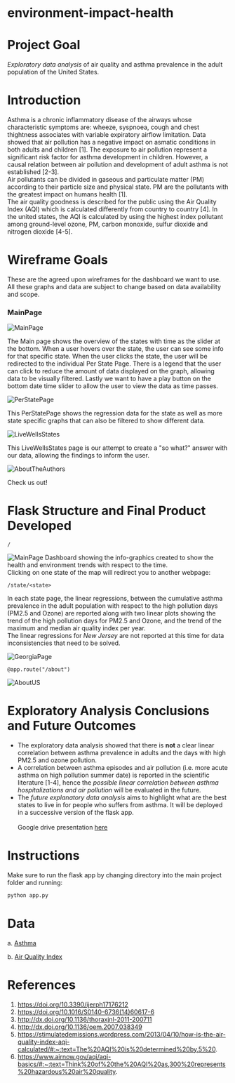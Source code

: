 # environment-impact-health

# Project Goal
_Exploratory data analysis_ of air quality and asthma prevalence in the adult population of the United States.

# Introduction
Asthma is a chronic inflammatory disease of the airways whose characteristic symptoms are: wheeze, syspnoea, cough and chest thightness associates with variable expiratory airflow limitation. Data showed that air pollution has a negative impact on asmatic conditions in both adults and children [1].
The exposure to air pollution represent a significant risk factor for asthma development in children. However, a causal relation between air pollution and development of adult asthma is not established [2-3]. \
Air pollutants can be divided in gaseous and particulate matter (PM) according to their particle size and physical state. PM are the pollutants with the greatest impact on humans health [1].\
The air quality goodness is described for the public using the Air Quality Index (AQI) which is calculated differently from country to country [4]. In the united states, the AQI is calculated by using the highest index pollutant among ground-level ozone, PM, carbon monoxide, sulfur dioxide and nitrogen dioxide [4-5].

# Wireframe Goals

These are the agreed upon wireframes for the dashboard we want to use. All these graphs and data are subject to change based on data availability and scope.

### MainPage

![MainPage](images/Main_Page.png)
 
The Main page shows the overview of the states with time as the slider at the bottom. When a user hovers over the state, the user can see some info for that specific state. When the user clicks the state, the user will be redirected to the individual Per State Page. There is a legend that the user can click to reduce the amount of data displayed on the graph, allowing data to be visually filtered. Lastly we want to have a play button on the bottom date time slider to allow the user to view the data as time passes.

![PerStatePage](images/Per_State_Page.png)

This PerStatePage shows the regression data for the state as well as more state specific graphs that can also be filtered to show different data.

![LiveWellsStates](images/Live_Wells_States.png)

This LiveWellsStates page is our attempt to create a "so what?" answer with our data, allowing the findings to inform the user.

![AboutTheAuthors](images/About_The_Authors.png)

Check us out!

# Flask Structure and Final Product Developed
```
/
```
![MainPage](images/Main_page_web.png)
Dashboard showing the info-graphics created to show the health and environment trends with respect to the time.\
Clicking on one state of the map will redirect you to another webpage:

```
/state/<state>
```

In each state page, the linear regressions, between the cumulative asthma prevalence in the adult population with respect to the high pollution days (PM2.5 and Ozone) are reported along with two linear plots showing the trend of the high pollution days for PM2.5 and Ozone, and the trend of the maximum and median air quality index per year. \
The linear regressions for _New Jersey_ are not reported at this time for data inconsistencies that need to be solved.

![GeorgiaPage](images/Georgia_webpage.png)
```
@app.route("/about")
```
![AboutUS](images/About_us_web.png)

# Exploratory Analysis Conclusions and Future Outcomes
* The exploratory data analysis showed that there is **not** a clear linear correlation between asthma prevalence in adults and the days with high PM2.5 and ozone pollution.
* A correlation between asthma episodes and air pollution (i.e. more acute asthma on high pollution summer date) is reported in the scientific literature [1-4], hence the _possible linear correlation between asthma hospitalizations and air pollution_ will be evaluated in the future.
* The _future explanatory data analysis_ aims to highlight what are the best states to live in for people who suffers from asthma. It will be deployed in a successive version of the flask app.
\
\
Google drive presentation [here](https://docs.google.com/presentation/d/18cfbceX5xHeAldeWCMJkwfJVVvKyMz7DP46UnDqrzfw/edit?ts=608ca6c4#slide=id.g1f87997393_0_1226)

# Instructions

Make sure to run the flask app by changing directory into the main project folder and running:
```bash 
python app.py
```

# Data
a. [Asthma](https://chronicdata.cdc.gov/Chronic-Disease-Indicators/U-S-Chronic-Disease-Indicators-Asthma/us8e-ubyj)

b. [Air Quality Index](https://www.epa.gov/outdoor-air-quality-data)


# References
1. https://doi.org/10.3390/ijerph17176212
2. https://doi.org/10.1016/S0140-6736(14)60617-6
3. http://dx.doi.org/10.1136/thoraxjnl-2011-200711
4. http://dx.doi.org/10.1136/oem.2007.038349
5. https://stimulatedemissions.wordpress.com/2013/04/10/how-is-the-air-quality-index-aqi-calculated/#:~:text=The%20AQI%20is%20determined%20by,5%20.
6. https://www.airnow.gov/aqi/aqi-basics/#:~:text=Think%20of%20the%20AQI%20as,300%20represents%20hazardous%20air%20quality.

